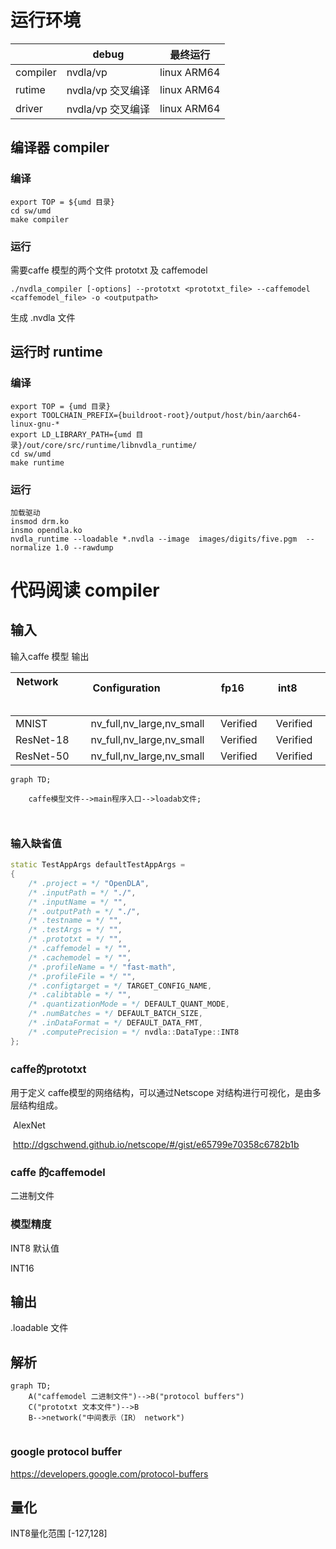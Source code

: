 # 运行环境

|          | debug              | 最终运行    |
| -------- | ------------------ | ----------- |
| compiler | nvdla/vp           | linux ARM64 |
| rutime   | nvdla/vp  交叉编译 | linux ARM64 |
| driver   | nvdla/vp  交叉编译 | linux ARM64 |

## 编译器 compiler

### 编译

```shell
export TOP = ${umd 目录}
cd sw/umd
make compiler
```



### 运行

需要caffe 模型的两个文件 prototxt 及 caffemodel

```shell
./nvdla_compiler [-options] --prototxt <prototxt_file> --caffemodel <caffemodel_file> -o <outputpath>
```

生成 .nvdla 文件

## 运行时 runtime

### 编译

```shell
export TOP = {umd 目录}
export TOOLCHAIN_PREFIX={buildroot-root}/output/host/bin/aarch64-linux-gnu-*
export LD_LIBRARY_PATH={umd 目录}/out/core/src/runtime/libnvdla_runtime/
cd sw/umd
make runtime 
```

### 运行

```shell
加载驱动
insmod drm.ko
insmo opendla.ko
nvdla_runtime --loadable *.nvdla --image  images/digits/five.pgm  --normalize 1.0 --rawdump
```

# 代码阅读 compiler

## 输入

输入caffe 模型 输出

| Network &nbsp; &nbsp; &nbsp; &nbsp; &nbsp; &nbsp; &nbsp; &nbsp; &nbsp; &nbsp; &nbsp; &nbsp; &nbsp; &nbsp; &nbsp; &nbsp; &nbsp; | Configuration &nbsp; &nbsp; &nbsp; &nbsp; &nbsp; &nbsp; &nbsp; &nbsp; &nbsp; &nbsp; &nbsp; &nbsp; &nbsp; | fp16 &nbsp; &nbsp; &nbsp; &nbsp; &nbsp; &nbsp; &nbsp; &nbsp; &nbsp; | int8 &nbsp; &nbsp; &nbsp; &nbsp; &nbsp; &nbsp; &nbsp; &nbsp; &nbsp; |
| ------------------------------------------------------------ | ------------------------------------------------------------ | ------------------------------------------------------------ | ------------------------------------------------------------ |
| MNIST                                                        | nv_full,nv_large,nv_small                                    | Verified                                                     | Verified                                                     |
| ResNet-18                                                    | nv_full,nv_large,nv_small                                    | Verified                                                     | Verified                                                     |
| ResNet-50                                                    | nv_full,nv_large,nv_small                                    | Verified                                                     | Verified                                                     |



```mermaid
graph TD;
	
	caffe模型文件-->main程序入口-->loadab文件;
	
	
```

### 输入缺省值

```c++
static TestAppArgs defaultTestAppArgs =
{
    /* .project = */ "OpenDLA",
    /* .inputPath = */ "./",
    /* .inputName = */ "",
    /* .outputPath = */ "./",
    /* .testname = */ "",
    /* .testArgs = */ "",
    /* .prototxt = */ "",
    /* .caffemodel = */ "",
    /* .cachemodel = */ "",
    /* .profileName = */ "fast-math",
    /* .profileFile = */ "",
    /* .configtarget = */ TARGET_CONFIG_NAME,
    /* .calibtable = */ "",
    /* .quantizationMode = */ DEFAULT_QUANT_MODE,
    /* .numBatches = */ DEFAULT_BATCH_SIZE,
    /* .inDataFormat = */ DEFAULT_DATA_FMT,
    /* .computePrecision = */ nvdla::DataType::INT8
};
```

### caffe的prototxt

用于定义 caffe模型的网络结构，可以通过Netscope 对结构进行可视化，是由多层结构组成。

​	AlexNet

​	 http://dgschwend.github.io/netscope/#/gist/e65799e70358c6782b1b



### caffe 的caffemodel 

二进制文件

### 模型精度

INT8 默认值

INT16

## 输出

.loadable 文件

## 解析

```mermaid
graph TD;
	A("caffemodel 二进制文件")-->B("protocol buffers")
	C("prototxt 文本文件")-->B
	B-->network("中间表示（IR） network")
	
```

### google protocol buffer

https://developers.google.com/protocol-buffers

## 量化

INT8量化范围 [-127,128]
